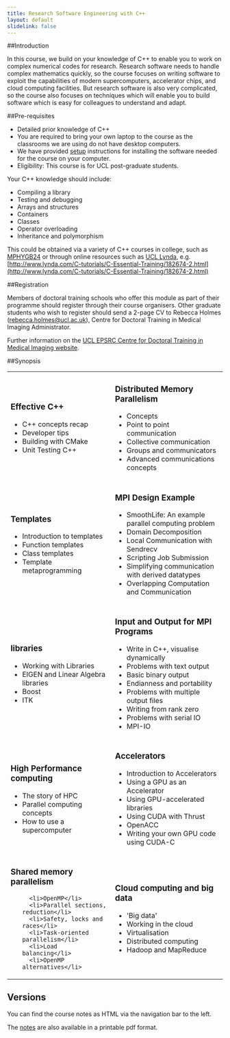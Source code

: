 ```yaml
---
title: Research Software Engineering with C++
layout: default
slidelink: false
---
```


##Introduction

In this course, we build on your knowledge of C++ to enable you to work on complex numerical codes for research.
Research software needs to handle complex mathematics quickly, so the course focuses on writing software to exploit the
capabilities of modern supercomputers, accelerator chips, and cloud computing facilities. But research software is also
very complicated, so the course also focuses on techniques which will enable you to build software which is easy for colleagues
to understand and adapt.

##Pre-requisites

* Detailed prior knowledge of C++
* You are required to bring your own laptop to the course as the classrooms we are using do not have desktop computers.
* We have provided [setup](99installation) instructions for installing the software needed for the course on
your computer.
* Eligibility: This course is for UCL post-graduate students.

Your C++ knowledge should include:

* Compiling a library
* Testing and debugging
* Arrays and structures
* Containers
* Classes
* Operator overloading
* Inheritance and polymorphism

This could be obtained via a variety of C++ courses in college, such as
[MPHYGB24](https://moodle.ucl.ac.uk/course/view.php?id=5395)
or through online resources such as [UCL Lynda](https://www.ucl.ac.uk/lynda),
 e.g. [http://www.lynda.com/C-tutorials/C-Essential-Training/182674-2.html](http://www.lynda.com/C-tutorials/C-Essential-Training/182674-2.html)

##Registration

Members of doctoral training schools who offer this module as part of their programme should register through their course organisers. Other graduate students who wish to register should  send a 2-page CV to Rebecca Holmes ([rebecca.holmes@ucl.ac.uk](mailto:rebecca.holmes@ucl.ac.uk)), Centre for Doctoral Training in Medical Imaging Administrator.

Further information on the [UCL EPSRC Centre for Doctoral Training in Medical Imaging website](http://medicalimaging-cdt.ucl.ac.uk/programmes).

##Synopsis

<table>
 <tbody>
  <tr>
   <td>

<h3>Effective C++</h3><ul>

<li>C++ concepts recap</li>
<li>Developer tips</li>
<li>Building with CMake</li>
<li>Unit Testing C++</li>

   </ul></td>
   <td>

<h3>Distributed Memory Parallelism</h3><ul>

   <li>Concepts</li>
   <li>Point to point communication</li>
   <li>Collective communication</li>
   <li>Groups and communicators</li>
   <li>Advanced communications concepts</li>

   </ul></td>
  </tr>
  <tr>
   <td>

<h3>Templates</h3><ul>

   <li>Introduction to templates</li>
   <li>Function templates</li>
   <li>Class templates</li>
   <li>Template metaprogramming</li>

   </ul></td>
   <td>

<h3>MPI Design Example</h3><ul>

   <li>SmoothLife: An example parallel computing problem</li>
   <li>Domain Decomposition</li>
   <li>Local Communication with Sendrecv</li>
   <li>Scripting Job Submission</li>
   <li>Simplifying communication with derived datatypes</li>
   <li>Overlapping Computation and Communication</li>

   </ul></td>
  </tr>
  <tr>
   <td>

<h3>libraries</h3><ul>

   <li>Working with Libraries</li>
   <li>EIGEN and Linear Algebra libraries</li>
   <li>Boost</li>
   <li>ITK</li>

   </ul></td>
   <td>

<h3>Input and Output for MPI Programs</h3><ul>

   <li>Write in C++, visualise dynamically</li>
   <li>Problems with text output</li>
   <li>Basic binary output</li>
   <li>Endianness and portability</li>
   <li>Problems with multiple output files</li>
   <li>Writing from rank zero</li>
   <li>Problems with serial IO</li>
   <li>MPI-IO</li>

   </ul></td>
  </tr>
  <tr>
   <td>

<h3>High Performance computing</h3><ul>

   <li>The story of HPC</li>
   <li>Parallel computing concepts</li>
   <li>How to use a supercomputer</li>


   </ul></td>
   <td>

<h3>Accelerators</h3><ul>

   <li>Introduction to Accelerators</li>
   <li>Using a GPU as an Accelerator</li>
   <li>Using GPU-accelerated libraries</li>
   <li>Using CUDA with Thrust</li>
   <li>OpenACC</li>
   <li>Writing your own GPU code using CUDA-C</li>

   </ul></td>
  </tr>

  <tr>
   <td>

<h3>Shared memory parallelism</h3><ul>

      <li>OpenMP</li>
      <li>Parallel sections, reduction</li>
      <li>Safety, locks and races</li>
      <li>Task-oriented parallelism</li>
      <li>Load balancing</li>
      <li>OpenMP alternatives</li>

   </ul></td>
   <td>

<h3>Cloud computing and big data</h3><ul>

   <li>'Big data'</li>
   <li>Working in the cloud</li>
   <li>Virtualisation</li>
   <li>Distributed computing</li>
   <li>Hadoop and MapReduce</li>

   </ul></td>
  </tr>

 </tbody>
</table>


Versions
--------

You can find the course notes as HTML via the navigation bar to the left.

The [notes](notes.pdf) are also available in  a printable pdf format.
